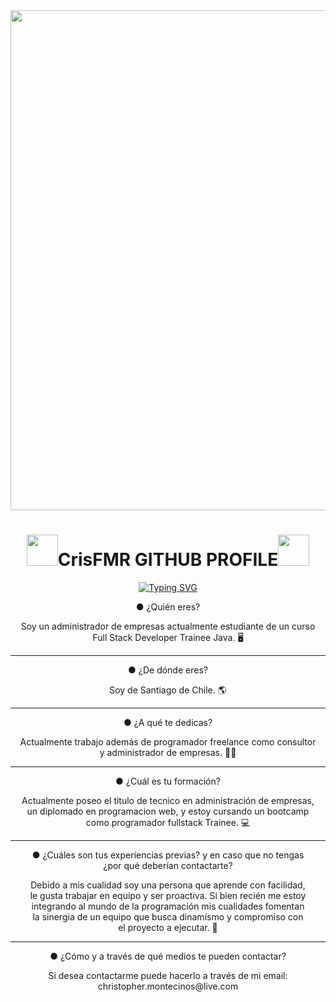 <div id="header" align="center">
  <img decoding="async" src="https://i.postimg.cc/6qyVsmMV/Sin-t-tulo-1.jpg" width="800"/>
</div>
  <div align="center">
    <h1><img decoding="async" src="https://cdn.pixabay.com/animation/2023/06/13/15/13/15-13-30-905_512.gif" width="50"/>CrisFMR GITHUB PROFILE<img decoding="async" src="https://cdn.pixabay.com/animation/2023/06/13/15/13/15-13-30-905_512.gif" width="50"/></h1>
  </div>
  <div align="center">
	<a href="https://git.io/typing-svg"><img src="https://readme-typing-svg.herokuapp.com?font=Permanent+Marker&size=40&pause=1000&color=24F700&center=true&vCenter=true&width=600&lines=Hi+%F0%9F%91%8B+everybody!;Welcome+to+my+GITHUB+%F0%9F%91%BE;I'm+Cristopher%F0%9F%91%8D" alt="Typing SVG" /></a> 
  </div>
  <div align="center">
	<p class="fw-bold">● ¿Quién eres?</p>
    <p>Soy un administrador de empresas actualmente estudiante de un curso <br> Full Stack Developer Trainee Java. 🖥</p>
  </div>
  <hr>
  <div align="center">
	<p class="fw-bold">● ¿De dónde eres?</p>
    <p>Soy de Santiago de Chile. 🌎</p>
  </div>
  <hr>
  <div align="center">
    <p class="fw-bold">● ¿A qué te dedicas?</p>
    <p>Actualmente trabajo además de programador freelance como consultor <br>y administrador de empresas. 👨‍💻</p>
  </div>
  <hr>
  <div align="center">
    <p class="fw-bold">● ¿Cuál es tu formación?</p>
    <p>Actualmente poseo el titulo de tecnico en administración de empresas, <br>un diplomado en programacion web, y estoy cursando un bootcamp <br>como programador fullstack Trainee. 💻</p>
  </div>
  <hr>
  <div align="center"><p class="fw-bold">● ¿Cuáles son tus experiencias previas? y en caso que no tengas <br>¿por qué deberían contactarte?</p>
    <p>Debido a mis cualidad soy una persona que aprende con facilidad, <br>le gusta trabajar en equipo y ser proactiva. Si bien recién me estoy <br>integrando al mundo de la programación mis cualidades fomentan <br>la sinergia de un equipo que busca dinamísmo y compromiso con <br>el proyecto a ejecutar. 👥</p>
  </div>
  <hr>
  <div align="center">
    <p class="fw-bold">● ¿Cómo y a través de qué medios te pueden contactar?</p>
    <p>Si desea contactarme puede hacerlo a través de mi email: <br>christopher.montecinos@live.com</p>
  </div>
</div>


<!---
CrisFMR/CrisFMR is a ✨ special ✨ repository because its `README.md` (this file) appears on your GitHub profile.
You can click the Preview link to take a look at your changes.
--->

